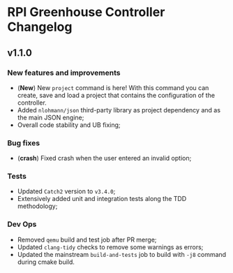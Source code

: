# RPI Greenhouse Controller Changelog

## v1.1.0

### New features and improvements

- (**New**) New `project` command is here! With this command you can create, save and load a project that contains the configuration of the controller.
- Added `nlohmann/json` third-party library as project dependency and as the main JSON engine;
- Overall code stability and UB fixing;

### Bug fixes

- (**crash**) Fixed crash when the user entered an invalid option;

### Tests

- Updated `Catch2` version to `v3.4.0`;
- Extensively added unit and integration tests along the TDD methodology;

### Dev Ops

- Removed `qemu` build and test job after PR merge;
- Updated `clang-tidy` checks to remove some warnings as errors;
- Updated the mainstream `build-and-tests` job to build with `-j8` command during cmake build.
